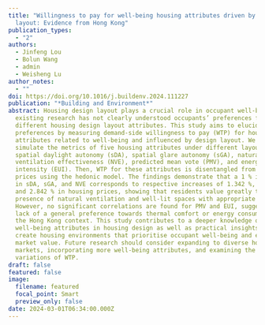 ```yaml
---
title: "Willingness to pay for well-being housing attributes driven by design
  layout: Evidence from Hong Kong"
publication_types:
  - "2"
authors:
  - Jinfeng Lou
  - Bolun Wang
  - admin
  - Weisheng Lu
author_notes:
  - ""
doi: https://doi.org/10.1016/j.buildenv.2024.111227
publication: "*Building and Environment*"
abstract: Housing design layout plays a crucial role in occupant well-being, yet
  existing research has not clearly understood occupants’ preferences for
  different housing design layout attributes. This study aims to elucidate
  preferences by measuring demand-side willingness to pay (WTP) for housing
  attributes related to well-being and influenced by design layout. We first
  simulate the metrics of five housing attributes under different layouts, i.e.,
  spatial daylight autonomy (sDA), spatial glare autonomy (sGA), natural
  ventilation effectiveness (NVE), predicted mean vote (PMV), and energy use
  intensity (EUI). Then, WTP for these attributes is disentangled from housing
  prices using the hedonic model. The findings demonstrate that a 1 % increase
  in sDA, sGA, and NVE corresponds to respective increases of 1.342 %, 0.694 %,
  and 2.842 % in housing prices, showing that residents value greatly the
  presence of natural ventilation and well-lit spaces with appropriate daylight.
  However, no significant correlations are found for PMV and EUI, suggesting a
  lack of a general preference towards thermal comfort or energy consumption in
  the Hong Kong context. This study contributes to a deeper knowledge of key
  well-being attributes in housing design as well as practical insights to
  create housing environments that prioritise occupant well-being and enhance
  market value. Future research should consider expanding to diverse housing
  markets, incorporating more well-being attributes, and examining the temporal
  variations of WTP.
draft: false
featured: false
image:
  filename: featured
  focal_point: Smart
  preview_only: false
date: 2024-03-01T06:34:00.000Z
---
```

